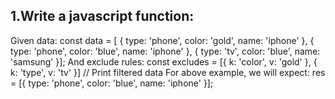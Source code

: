 ## 1.Write a javascript function:
Given data:
const data = [
  { type: 'phone', color: 'gold', name: 'iphone' },
  { type: 'phone', color: 'blue', name: 'iphone' },
  { type: 'tv', color: 'blue', name: 'samsung' }];
And exclude rules:
const excludes = [{ k: 'color', v: 'gold' }, { k: 'type', v: 'tv' }]
// Print filtered data
For above example, we will expect:
res = [{ type: 'phone', color: 'blue', name: 'iphone' }];
